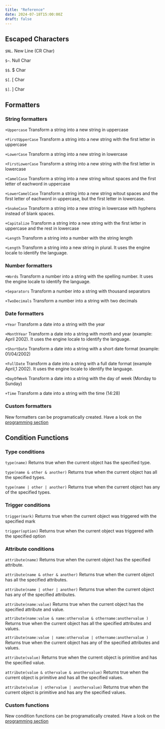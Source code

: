 ```yaml
---
title: "Reference"
date: 2024-07-18T15:00:00Z
draft: false
---
```


## Escaped Characters
`$NL`. New Line (CR Char)

`$~`. Null Char

`$$`. $ Char

`$[`. [ Char

`$]`. ] Char


## Formatters ##
### String formatters ###
`+Uppercase`
Transform a string into a new string in uppercase

`+FirstUpperCase`
Transform a string into a new string with the first letter in uppercase

`+LowerCase`
Transform a string into a new string in lowercase

`+FirstLowerCase`
Transform a string into a new string with the first letter in lowercase

`+CamelCase`
Transform a string into a new string witout spaces and the first letter of eachword in uppercase

`+LowerCamelCase`
Transform a string into a new string witout spaces and the first letter of eachword in uppercase, but the first letter in lowercase.

`+SnakeCase`
Transform a string into a new string in lowercase with hyphens instead of blank spaces.

`+Capitalize`
Transform a string into a new string with the first letter in uppercase and the rest in lowercase

`+Length`
Transform a string into a number with the string length

`+Length`
Transform a string into a new string in plural. It uses the engine locale to identify the language.

### Number formatters ###
`+Words`
Transform a number into a string with the spelling number. It uses the engine locale to identify the language.

`+Separators`
Transform a number into a string with thousand separators

`+TwoDecimals`
Transform a number into a string with two decimals

### Date formatters ###
`+Year`
Transform a date into a string with the year

`+MonthYear`
Transform a date into a string with month and year (example: April 2002). It uses the engine locale to identify the language.

`+ShortDate`
Transform a date into a string with a short date format (example: 01/04/2002)

`+FullDate`
Transform a date into a string with a full date format (example April,1 2002). It uses the engine locale to identify the language.

`+DayOfWeek`
Transform a date into a string with the day of week (Monday to Sunday)

`+Time`
Transform a date into a string with the time (14:28)

### Custom formatters ###
New formatters can be programatically created. Have a look on the [programming section](../programming)


## Condition Functions ##

### Type conditions ###

`type(name)`
Returns true when the current object has the specified type.

`type(name & other & another)`
Returns true when the current object has all the specified types.

`type(name | other | another)`
Returns true when the current object has any of the specified types.

### Trigger conditions ###

`trigger(mark)`
Returns true when the current object was triggered with the specified mark 

`trigger(option)`
Returns true when the current object was triggered with the specified option 

### Attribute conditions ###

`attribute(name)`
Returns true when the current object has the specified attribute.

`attribute(name & other & another)`
Returns true when the current object has all the specified attributes.

`attribute(name | other | another)`
Returns true when the current object has any of the specified attributes.

`attribute(name:value)`
Returns true when the current object has the specified attribute and value.

`attribute(name:value & name:othervalue & othername:anothervalue )`
Returns true when the current object has all the specified attributes and values.

`attribute(name:value | name:othervalue | othername:anothervalue )`
Returns true when the current object has any of the specified attributes and values.

`attribute(value)`
Returns true when the current object is primitive and has the specified value.

`attribute(value & othervalue & anothervalue)`
Returns true when the current object is primitive and has all the specified values.

`attribute(value | othervalue | anothervalue)`
Returns true when the current object is primitive and has any the specified values.

### Custom functions ###
New condition functions can be programatically created. Have a look on the [programming section](../programming)

